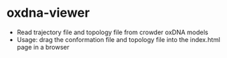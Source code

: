 # oxdna-viewer
- Read trajectory file and topology file from crowder oxDNA models
- Usage: drag the conformation file and topology file into the index.html page in a browser

